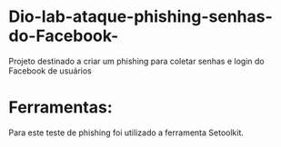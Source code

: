 # Dio-lab-ataque-phishing-senhas-do-Facebook-
Projeto destinado a criar um phishing para coletar senhas e login do Facebook de usuários

# Ferramentas:
Para este teste de phishing foi utilizado a ferramenta Setoolkit.
